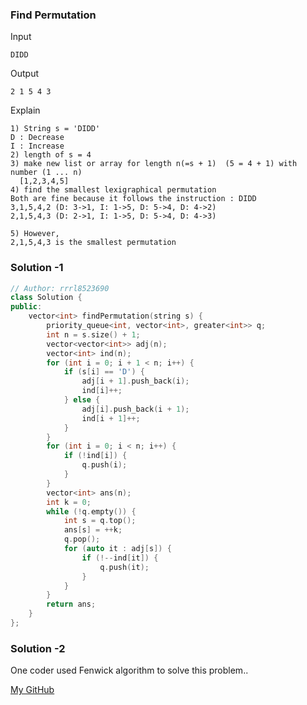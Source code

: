 
### Find Permutation

Input
```
DIDD
```

Output
```
2 1 5 4 3 
```

Explain
```
1) String s = 'DIDD'
D : Decrease
I : Increase
2) length of s = 4
3) make new list or array for length n(=s + 1)  (5 = 4 + 1) with number (1 ... n)
  [1,2,3,4,5]
4) find the smallest lexigraphical permutation
Both are fine because it follows the instruction : DIDD
3,1,5,4,2 (D: 3->1, I: 1->5, D: 5->4, D: 4->2)
2,1,5,4,3 (D: 2->1, I: 1->5, D: 5->4, D: 4->3)

5) However,
2,1,5,4,3 is the smallest permutation
```

### Solution -1
```cpp
// Author: rrrl8523690
class Solution {
public:
    vector<int> findPermutation(string s) {
        priority_queue<int, vector<int>, greater<int>> q;
        int n = s.size() + 1;
        vector<vector<int>> adj(n);
        vector<int> ind(n);
        for (int i = 0; i + 1 < n; i++) {
            if (s[i] == 'D') {
                adj[i + 1].push_back(i);
                ind[i]++;
            } else {
                adj[i].push_back(i + 1);
                ind[i + 1]++;
            }
        }
        for (int i = 0; i < n; i++) {
            if (!ind[i]) {
                q.push(i);
            }
        }
        vector<int> ans(n);
        int k = 0;
        while (!q.empty()) {
            int s = q.top();
            ans[s] = ++k;
            q.pop();
            for (auto it : adj[s]) {
                if (!--ind[it]) {
                    q.push(it);
                }
            }
        }
        return ans;
    }
};

```


### Solution -2

One coder used Fenwick algorithm to solve this problem..

[My GitHub](https://github.com/psean21c/Algorithm/blob/master/DataStructure/fenwick/FindPermutationLeet16A.md)



